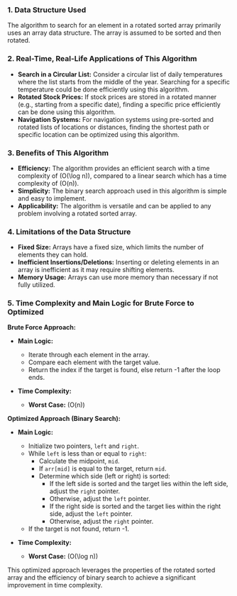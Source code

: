 ### 1. Data Structure Used
The algorithm to search for an element in a rotated sorted array primarily uses an array data structure. The array is assumed to be sorted and then rotated.

### 2. Real-Time, Real-Life Applications of This Algorithm
- **Search in a Circular List:** Consider a circular list of daily temperatures where the list starts from the middle of the year. Searching for a specific temperature could be done efficiently using this algorithm.
- **Rotated Stock Prices:** If stock prices are stored in a rotated manner (e.g., starting from a specific date), finding a specific price efficiently can be done using this algorithm.
- **Navigation Systems:** For navigation systems using pre-sorted and rotated lists of locations or distances, finding the shortest path or specific location can be optimized using this algorithm.

### 3. Benefits of This Algorithm
- **Efficiency:** The algorithm provides an efficient search with a time complexity of \(O(\log n)\), compared to a linear search which has a time complexity of \(O(n)\).
- **Simplicity:** The binary search approach used in this algorithm is simple and easy to implement.
- **Applicability:** The algorithm is versatile and can be applied to any problem involving a rotated sorted array.

### 4. Limitations of the Data Structure
- **Fixed Size:** Arrays have a fixed size, which limits the number of elements they can hold.
- **Inefficient Insertions/Deletions:** Inserting or deleting elements in an array is inefficient as it may require shifting elements.
- **Memory Usage:** Arrays can use more memory than necessary if not fully utilized.

### 5. Time Complexity and Main Logic for Brute Force to Optimized

**Brute Force Approach:**

- **Main Logic:**
  - Iterate through each element in the array.
  - Compare each element with the target value.
  - Return the index if the target is found, else return -1 after the loop ends.

- **Time Complexity:**
  - **Worst Case:** \(O(n)\)


**Optimized Approach (Binary Search):**

- **Main Logic:**
  - Initialize two pointers, `left` and `right`.
  - While `left` is less than or equal to `right`:
    - Calculate the midpoint, `mid`.
    - If `arr[mid]` is equal to the target, return `mid`.
    - Determine which side (left or right) is sorted:
      - If the left side is sorted and the target lies within the left side, adjust the `right` pointer.
      - Otherwise, adjust the `left` pointer.
      - If the right side is sorted and the target lies within the right side, adjust the `left` pointer.
      - Otherwise, adjust the `right` pointer.
  - If the target is not found, return -1.

- **Time Complexity:**
  - **Worst Case:** \(O(\log n)\)



This optimized approach leverages the properties of the rotated sorted array and the efficiency of binary search to achieve a significant improvement in time complexity.
